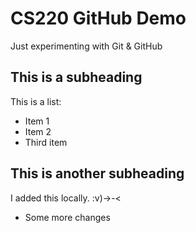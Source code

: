 # CS220 GitHub Demo

Just experimenting with Git & GitHub

## This is a subheading
This is a list:
* Item 1
* Item 2
* Third item

## This is another subheading

I added this locally. :v)->-<
* Some more changes
